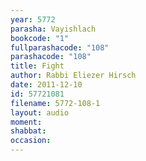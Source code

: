 ```yaml
---
year: 5772
parasha: Vayishlach
bookcode: "1"
fullparashacode: "108"
parashacode: "108"
title: Fight
author: Rabbi Eliezer Hirsch
date: 2011-12-10
id: 57721081
filename: 5772-108-1
layout: audio
moment: 
shabbat: 
occasion: 
---
```


